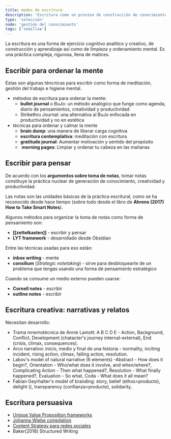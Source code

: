 ```yaml
---
title: modos de escritura
description: 'Escritura como un proceso de construcción de conocimiento'
type: 'colección'
node: 'gestión del conocimiento'
tags: ['semilla❦']
---
```


La escritura es una forma de ejercicio cognitivo analítico y creativo, de construcción y aprendizaje así como de limpieza y ordenamiento mental. Es una práctica compleja, rigurosa, llena de matices.

## Escribir para ordenar la mente

Estas son algunas téncnicas para escribir como forma de meditación, gestión del trabajo e higiene mental.

- métodos de escritura para ordenar la mente:
	- **bullet journal** o BuJo: un método analógico que funge como agenda, diario de pensamientos, creatividad y productividad
	- Strikethru Journal: una alternativa al BuJo enfocada en productividad y no en estética
- técnicas para ordenar y calmar la mente
	- **brain dump**: una manera de liberar carga cognitiva 
	- **escritura contemplativa**: meditación con escritura
	- **gratitude journal**: Aumentar motivación y sentido del propósito
	-  **morning pages**: Limpiar y ordenar tu cabeza en las mañanas

## Escribir para pensar

De acuerdo con los **argumentos sobre toma de notas**, tomar notas constituye la práctica nuclear de generación de conocimiento, creatividad y productividad.

Las notas son las unidades básicas de la práctica escritural, como se ha reconocido desde hace tiempo (sobre todo desde el libro de **Ahrens (2017) How to Take Smart Notes**).

Algunos métodos para organizar la toma de notas como forma de pensamiento son:

- **[[zettelkasten]]** - escribir y pensar
- **LYT framework** - desarrollado desde Obsidian

Entre las técnicas usadas para eso están:

- **inbox writing** - mente
- **consilium** (*Strategic notetaking*) - sirve para desbloquearte de un problema que tengas usando una forma de pensamiento estratégico

Cuando se consume un medio externo pueden usarse:

- **Cornell notes** - escribir
- **outline notes** - escribir

## Escritura creativa: narrativas y relatos

Necesitan desarrollo:

- Trama mnemotécnica de Annie Lamott: A B C D E - Action, Background, Conflict, Development (chatacter's journey internal-external), End (crisis, climax, consequences).
- Arco narrativo: inicio, medio y final de una historia - normality, inciting incident, rising action, climax, falling action, resolution.
- Labov's model of natural narrative (6 elements) -Abstract - How does it begin?, Orientation - Who/what does it involve, and when/where?, Complicating Action - Then what happened?, Resolution - What finally happened?, Evaluation - So what, Coda - What does it all mean?
- Fabian Geyrhalter's model of branding: story, belief (ethos>producto), delight (), transparency (confianza>producto), solidarity, 

## Escritura persuasiva

- [Unique Value Proposition frameworks](http://torgronsund.com/2011/11/29/7-proven-templates-for-creating-value-propositions-that-work/)
- [Johanna Wiebe compilation](https://copyhackers.com/2015/10/copywriting-formula/)
- [Content Strategy para redes sociales](https://alistapart.com/article/reclaiming-social-content-strategy-for-social-media/)
- Baker(2018) Structured Writing